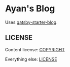 # Ayan's Blog

Uses [gatsby-starter-blog](https://github.com/gatsbyjs/gatsby-starter-blog).

## LICENSE

Content license: [COPYRIGHT](./COPYRIGHT)

Everything else: [LICENSE](./LICENSE)
